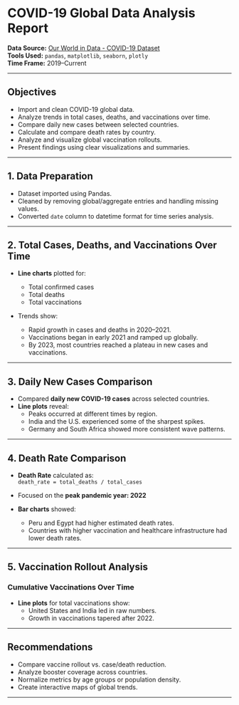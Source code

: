 # COVID-19 Global Data Analysis Report

**Data Source:** [Our World in Data - COVID-19 Dataset](https://catalog.ourworldindata.org/garden/covid/latest/compact/compact.csv)  
**Tools Used:** `pandas`, `matplotlib`, `seaborn`, `plotly`  
**Time Frame:** 2019–Current

---

## Objectives

- Import and clean COVID-19 global data.
- Analyze trends in total cases, deaths, and vaccinations over time.
- Compare daily new cases between selected countries.
- Calculate and compare death rates by country.
- Analyze and visualize global vaccination rollouts.
- Present findings using clear visualizations and summaries.

---

## 1. Data Preparation

- Dataset imported using Pandas.
- Cleaned by removing global/aggregate entries and handling missing values.
- Converted `date` column to datetime format for time series analysis.

---

## 2. Total Cases, Deaths, and Vaccinations Over Time

- **Line charts** plotted for:
  - Total confirmed cases
  - Total deaths
  - Total vaccinations
  
- Trends show:
  - Rapid growth in cases and deaths in 2020–2021.
  - Vaccinations began in early 2021 and ramped up globally.
  - By 2023, most countries reached a plateau in new cases and vaccinations.

---

## 3. Daily New Cases Comparison

- Compared **daily new COVID-19 cases** across selected countries.
- **Line plots** reveal:
  - Peaks occurred at different times by region.
  - India and the U.S. experienced some of the sharpest spikes.
  - Germany and South Africa showed more consistent wave patterns.

---

## 4. Death Rate Comparison

- **Death Rate** calculated as:  
  `death_rate = total_deaths / total_cases`

- Focused on the **peak pandemic year: 2022**
- **Bar charts** showed:
  - Peru and Egypt had higher estimated death rates.
  - Countries with higher vaccination and healthcare infrastructure had lower death rates.

---

## 5. Vaccination Rollout Analysis

### Cumulative Vaccinations Over Time
- **Line plots** for total vaccinations show:
  - United States and India led in raw numbers.
  - Growth in vaccinations tapered after 2022.

---

## Recommendations

- Compare vaccine rollout vs. case/death reduction.
- Analyze booster coverage across countries.
- Normalize metrics by age groups or population density.
- Create interactive maps of global trends.

---

